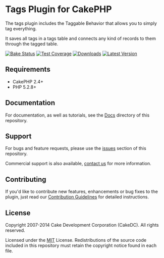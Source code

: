 # Tags Plugin for CakePHP #

The tags plugin includes the Taggable Behavior that allows you to simply tag everything.

It saves all tags in a tags table and connects any kind of records to them through the tagged table.

[![Bake Status](https://secure.travis-ci.org/CakeDC/tags.png?branch=master)](http://travis-ci.org/CakeDC/tags)
[![Test Coverage](https://coveralls.io/repos/CakeDC/tags/badge.png?branch=master)](https://coveralls.io/r/CakeDC/tags?branch=master)
[![Downloads](https://poser.pugx.org/CakeDC/tags/d/total.png)](https://packagist.org/packages/CakeDC/tags)
[![Latest Version](https://poser.pugx.org/CakeDC/tags/v/stable.png)](https://packagist.org/packages/CakeDC/tags)

Requirements
------------

* CakePHP 2.4+
* PHP 5.2.8+

Documentation
-------------

For documentation, as well as tutorials, see the [Docs](Docs/Home.md) directory of this repository.

Support
-------

For bugs and feature requests, please use the [issues](https://github.com/CakeDC/search/issues) section of this repository.

Commercial support is also available, [contact us](http://cakedc.com/contact) for more information.

Contributing
------------

If you'd like to contribute new features, enhancements or bug fixes to the plugin, just read our [Contribution Guidelines](http://cakedc.com/plugins) for detailed instructions.

License
-------

Copyright 2007-2014 Cake Development Corporation (CakeDC). All rights reserved.

Licensed under the [MIT](http://www.opensource.org/licenses/mit-license.php) License. Redistributions of the source code included in this repository must retain the copyright notice found in each file.
